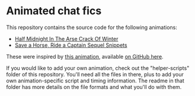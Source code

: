 # Animated chat fics

This repository contains the source code for the following animations:
* [Half Midnight In The Arse Crack Of Winter](https://irrationalpie7.github.io/biscuitverse6)
* [Save a Horse, Ride a Captain Sequel Snippets](https://irrationalpie7.github.io/junkyardscrapsch3)

These were inspired by [this animation](https://justoakleaf.github.io/kay2-has-entered-chat/index.html), available [on GitHub here](https://github.com/justoakleaf/kay2-has-entered-chat).

If you would like to add your own animation, check out the "helper-scripts" folder of this repository. You'll need all the files in there, plus to add your own animation-specific script and timing information. The readme in that folder has more details on the file formats and what you'll do with them.
